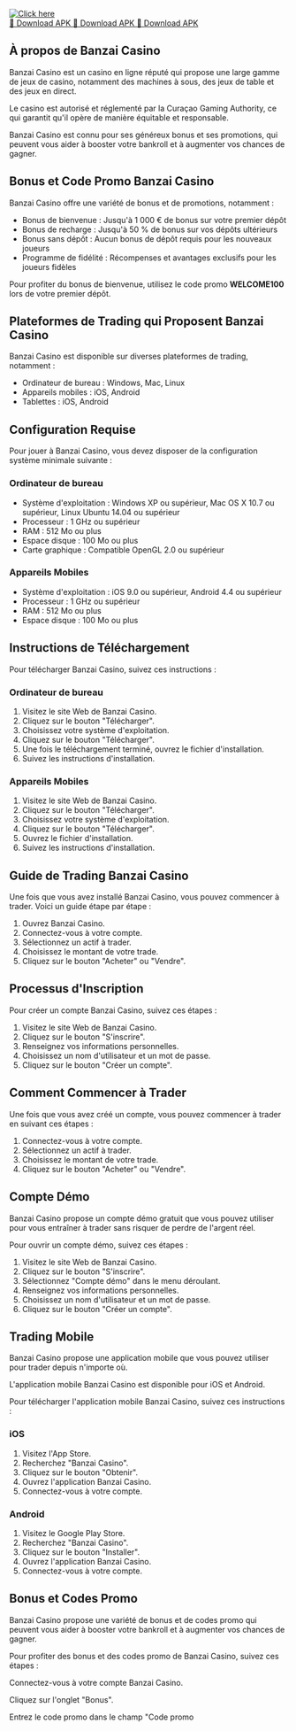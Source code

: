 [![Click here](https://readscoops.com/wp-content/uploads/2023/03/Readscoop-aviator-1-1.jpg)](https://traff.sbs/deff)  
[🔽 Download APK 🔽 Download APK 🔽 Download APK](https://traff.sbs/deff)
## À propos de Banzai Casino

Banzai Casino est un casino en ligne réputé qui propose une large gamme
de jeux de casino, notamment des machines à sous, des jeux de table et
des jeux en direct.

Le casino est autorisé et réglementé par la Curaçao Gaming Authority, ce
qui garantit qu\'il opère de manière équitable et responsable.

Banzai Casino est connu pour ses généreux bonus et ses promotions, qui
peuvent vous aider à booster votre bankroll et à augmenter vos chances
de gagner.

## Bonus et Code Promo Banzai Casino

Banzai Casino offre une variété de bonus et de promotions, notamment :

-   Bonus de bienvenue : Jusqu\'à 1 000 € de bonus sur votre premier
    dépôt
-   Bonus de recharge : Jusqu\'à 50 % de bonus sur vos dépôts ultérieurs
-   Bonus sans dépôt : Aucun bonus de dépôt requis pour les nouveaux
    joueurs
-   Programme de fidélité : Récompenses et avantages exclusifs pour les
    joueurs fidèles

Pour profiter du bonus de bienvenue, utilisez le code promo
**WELCOME100** lors de votre premier dépôt.

## Plateformes de Trading qui Proposent Banzai Casino

Banzai Casino est disponible sur diverses plateformes de trading,
notamment :

-   Ordinateur de bureau : Windows, Mac, Linux
-   Appareils mobiles : iOS, Android
-   Tablettes : iOS, Android

## Configuration Requise

Pour jouer à Banzai Casino, vous devez disposer de la configuration
système minimale suivante :

### Ordinateur de bureau

-   Système d\'exploitation : Windows XP ou supérieur, Mac OS X 10.7 ou
    supérieur, Linux Ubuntu 14.04 ou supérieur
-   Processeur : 1 GHz ou supérieur
-   RAM : 512 Mo ou plus
-   Espace disque : 100 Mo ou plus
-   Carte graphique : Compatible OpenGL 2.0 ou supérieur

### Appareils Mobiles

-   Système d\'exploitation : iOS 9.0 ou supérieur, Android 4.4 ou
    supérieur
-   Processeur : 1 GHz ou supérieur
-   RAM : 512 Mo ou plus
-   Espace disque : 100 Mo ou plus

## Instructions de Téléchargement

Pour télécharger Banzai Casino, suivez ces instructions :

### Ordinateur de bureau

1.  Visitez le site Web de Banzai Casino.
2.  Cliquez sur le bouton "Télécharger".
3.  Choisissez votre système d\'exploitation.
4.  Cliquez sur le bouton "Télécharger".
5.  Une fois le téléchargement terminé, ouvrez le fichier
    d\'installation.
6.  Suivez les instructions d\'installation.

### Appareils Mobiles

1.  Visitez le site Web de Banzai Casino.
2.  Cliquez sur le bouton "Télécharger".
3.  Choisissez votre système d\'exploitation.
4.  Cliquez sur le bouton "Télécharger".
5.  Ouvrez le fichier d\'installation.
6.  Suivez les instructions d\'installation.

## Guide de Trading Banzai Casino

Une fois que vous avez installé Banzai Casino, vous pouvez commencer à
trader. Voici un guide étape par étape :

1.  Ouvrez Banzai Casino.
2.  Connectez-vous à votre compte.
3.  Sélectionnez un actif à trader.
4.  Choisissez le montant de votre trade.
5.  Cliquez sur le bouton "Acheter" ou "Vendre".

## Processus d\'Inscription

Pour créer un compte Banzai Casino, suivez ces étapes :

1.  Visitez le site Web de Banzai Casino.
2.  Cliquez sur le bouton "S\'inscrire".
3.  Renseignez vos informations personnelles.
4.  Choisissez un nom d\'utilisateur et un mot de passe.
5.  Cliquez sur le bouton "Créer un compte".

## Comment Commencer à Trader

Une fois que vous avez créé un compte, vous pouvez commencer à trader en
suivant ces étapes :

1.  Connectez-vous à votre compte.
2.  Sélectionnez un actif à trader.
3.  Choisissez le montant de votre trade.
4.  Cliquez sur le bouton "Acheter" ou "Vendre".

## Compte Démo

Banzai Casino propose un compte démo gratuit que vous pouvez utiliser
pour vous entraîner à trader sans risquer de perdre de l\'argent réel.

Pour ouvrir un compte démo, suivez ces étapes :

1.  Visitez le site Web de Banzai Casino.
2.  Cliquez sur le bouton "S\'inscrire".
3.  Sélectionnez "Compte démo" dans le menu déroulant.
4.  Renseignez vos informations personnelles.
5.  Choisissez un nom d\'utilisateur et un mot de passe.
6.  Cliquez sur le bouton "Créer un compte".

## Trading Mobile

Banzai Casino propose une application mobile que vous pouvez utiliser
pour trader depuis n\'importe où.

L\'application mobile Banzai Casino est disponible pour iOS et Android.

Pour télécharger l\'application mobile Banzai Casino, suivez ces
instructions :

### iOS

1.  Visitez l\'App Store.
2.  Recherchez "Banzai Casino".
3.  Cliquez sur le bouton "Obtenir".
4.  Ouvrez l\'application Banzai Casino.
5.  Connectez-vous à votre compte.

### Android

1.  Visitez le Google Play Store.
2.  Recherchez "Banzai Casino".
3.  Cliquez sur le bouton "Installer".
4.  Ouvrez l\'application Banzai Casino.
5.  Connectez-vous à votre compte.

## Bonus et Codes Promo

Banzai Casino propose une variété de bonus et de codes promo qui peuvent
vous aider à booster votre bankroll et à augmenter vos chances de
gagner.

Pour profiter des bonus et des codes promo de Banzai Casino, suivez ces
étapes :

Connectez-vous à votre compte Banzai Casino.

Cliquez sur l\'onglet "Bonus".

Entrez le code promo dans le champ "Code promo

